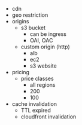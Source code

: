 - cdn
- geo restriction
- origins
    - s3 bucket
        - can be ingress
        - OAI, OAC
    - custom origin (http) 
        - alb
        - ec2
        - s3 website
- pricing
    - price classes
        - all regions
        - 200
        - 100
- cache invalidation
    - TTL expired
    - cloudfront invalidation